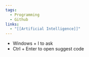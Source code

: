 ```yaml
---
tags:
  - Programming
  - Github
links:
  - "[[Artificial Intelligence]]"
---
```

- Windows + I to ask
- Ctrl + Enter to open suggest code
